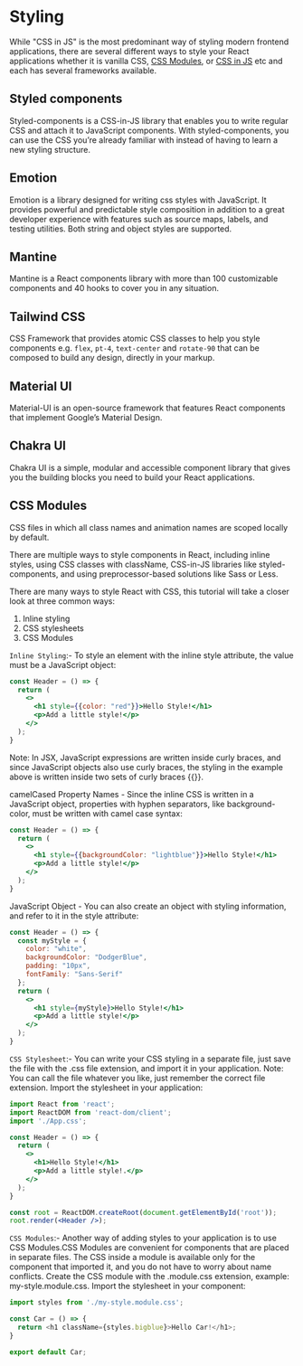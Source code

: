 # Styling

While "CSS in JS" is the most predominant way of styling modern frontend applications, there are several different ways to style your React applications whether it is vanilla CSS, [CSS Modules](https://github.com/css-modules/css-modules), or [CSS in JS](https://css-tricks.com/a-thorough-analysis-of-css-in-js/) etc and each has several frameworks available.

## Styled components

Styled-components is a CSS-in-JS library that enables you to write regular CSS and attach it to JavaScript components. With styled-components, you can use the CSS you’re already familiar with instead of having to learn a new styling structure.

## Emotion

Emotion is a library designed for writing css styles with JavaScript. It provides powerful and predictable style composition in addition to a great developer experience with features such as source maps, labels, and testing utilities. Both string and object styles are supported.

## Mantine

Mantine is a React components library with more than 100 customizable components and 40 hooks to cover you in any situation.

## Tailwind CSS

CSS Framework that provides atomic CSS classes to help you style components e.g. `flex`, `pt-4`, `text-center` and `rotate-90` that can be composed to build any design, directly in your markup.

## Material UI

Material-UI is an open-source framework that features React components that implement Google’s Material Design.

## Chakra UI

Chakra UI is a simple, modular and accessible component library that gives you the building blocks you need to build your React applications.

## CSS Modules

CSS files in which all class names and animation names are scoped locally by default.

There are multiple ways to style components in React, including inline styles, using
CSS classes with className, CSS-in-JS libraries like styled-components, and using
preprocessor-based solutions like Sass or Less.


There are many ways to style React with CSS, this tutorial will take a closer look at three common ways:
   1. Inline styling
   2. CSS stylesheets
   3. CSS Modules


`Inline Styling`:- To style an element with the inline style attribute, the value must be a JavaScript object:

```jsx
const Header = () => {
  return (
    <>
      <h1 style={{color: "red"}}>Hello Style!</h1>
      <p>Add a little style!</p>
    </>
  );
}
```

Note: In JSX, JavaScript expressions are written inside curly braces, and since JavaScript objects also use curly braces, the styling in the example above is written inside two sets of curly braces {{}}.

camelCased Property Names - Since the inline CSS is written in a JavaScript object, properties with hyphen separators, like background-color, must be written with camel case syntax:

```jsx
const Header = () => {
  return (
    <>
      <h1 style={{backgroundColor: "lightblue"}}>Hello Style!</h1>
      <p>Add a little style!</p>
    </>
  );
}
```

JavaScript Object - You can also create an object with styling information, and refer to it in the style attribute:

```jsx
const Header = () => {
  const myStyle = {
    color: "white",
    backgroundColor: "DodgerBlue",
    padding: "10px",
    fontFamily: "Sans-Serif"
  };
  return (
    <>
      <h1 style={myStyle}>Hello Style!</h1>
      <p>Add a little style!</p>
    </>
  );
}
```


`CSS Stylesheet`:- You can write your CSS styling in a separate file, just save the file with the .css file extension, and import it in your application.
Note: You can call the file whatever you like, just remember the correct file extension.
Import the stylesheet in your application:

```jsx
import React from 'react';
import ReactDOM from 'react-dom/client';
import './App.css';

const Header = () => {
  return (
    <>
      <h1>Hello Style!</h1>
      <p>Add a little style!.</p>
    </>
  );
}

const root = ReactDOM.createRoot(document.getElementById('root'));
root.render(<Header />);
```


`CSS Modules`:- Another way of adding styles to your application is to use CSS Modules.CSS Modules are convenient for components that are placed in separate files.
The CSS inside a module is available only for the component that imported it, and you do not have to worry about name conflicts.
Create the CSS module with the .module.css extension, example: my-style.module.css.
Import the stylesheet in your component:

```js
import styles from './my-style.module.css'; 

const Car = () => {
  return <h1 className={styles.bigblue}>Hello Car!</h1>;
}

export default Car;
```
